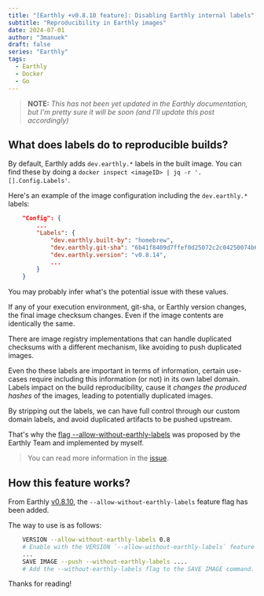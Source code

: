 ```yaml
---
title: "[Earthly +v0.8.10 feature]: Disabling Earthly internal labels"
subtitle: "Reproducibility in Earthly images"
date: 2024-07-01
author: "3manuek"
draft: false
series: "Earthly"
tags:
  - Earthly
  - Docker
  - Go
---
```


> **NOTE:** _This has not been yet updated in the Earthly documentation, but I'm pretty sure it will be soon
(and I'll update this post accordingly)_

## What does labels do to reproducible builds?

By default, Earthly adds `dev.earthly.*` labels in the built image. You can find these
by doing a `docker inspect <imageID> | jq -r '.[].Config.Labels'`.

Here's an example of the image configuration including the `dev.earthly.*` labels:

```json
    "Config": {
        ...
        "Labels": {
            "dev.earthly.built-by": "homebrew",
            "dev.earthly.git-sha": "6b41f8409d7ffef0d25072c2c04250074b6e3c72",
            "dev.earthly.version": "v0.8.14",
            ...
        }
    }
```

You may probably infer what's the potential issue with these values.

If any of your execution environment, git-sha, or Earthly version changes, the
final image checksum changes. Even if the image contents are identically the same.

There are image registry implementations that can handle duplicated checksums with a different
mechanism, like avoiding to push duplicated images.

Even tho these labels are important in terms of information, certain use-cases
require including this information (or not) in its own label domain. Labels impact
on the build reproducibility, cause it _changes the produced hashes_ of the images,
leading to potentially duplicated images.

By stripping out the labels, we can have full control through our custom domain labels,
and avoid duplicated artifacts to be pushed upstream.


That's why the [flag --allow-without-earthly-labels][3] was proposed by the Earthly Team
and implemented by myself.


> You can read more information in the [issue][2].


## How this feature works?

From Earthly [v0.8.10][1], the `--allow-without-earthly-labels` feature flag has been added.

The way to use is as follows:

```sh
    VERSION --allow-without-earthly-labels 0.8
    # Enable with the VERSION `--allow-without-earthly-labels` feature flag.
    ...
    SAVE IMAGE --push --without-earthly-labels ....
    # Add the --without-earthly-labels flag to the SAVE IMAGE command.
```

Thanks for reading!



[1]: https://github.com/earthly/earthly/releases/tag/v0.8.10
[2]: https://github.com/earthly/earthly/issues/4069
[3]: https://github.com/earthly/earthly/pull/4084